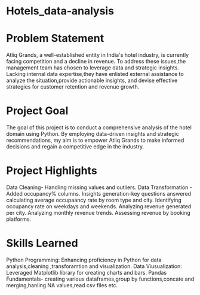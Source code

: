 # Hotels_data-analysis
# Problem Statement
Atliq Grands, a well-established entity in India's hotel industry, is currently facing competition and a decline in revenue. To address these issues,the management team has chosen to leverage data and strategic insights. Lacking internal data expertise,they have enlisted external assistance to analyze the situation,provide actionable insights, and devise effective strategies for customer retention and revenue growth.

# Project Goal
The goal of this project is to conduct a comprehensive analysis of the hotel domain using Python. By employing data-driven insights and strategic recommendations, my aim is to empower Atliq Grands to make informed decisions and regain a competitive edge in the industry.

# Project Highlights
Data Cleaning- Handling missing values and outliers.
Data Transformation - Added occupancy% columns.
Insights generation-key questions answered
calculating average occupaancy rate by room type and city.
Identifying occupancy rate on weekdays and weekends.
Analyzing revenue generated per city.
Analyzing monthly revenue trends.
Assessing revenue by booking platforms.
# Skills Learned
Python Programming: Enhancing proficiency in Python for data analysis,cleaning ,transforamtion and visualization.
Data Viusualization: Leveraged Matplotlib library for creating charts and bars.
Pandas Fundamentals- creating various dataframes,group by functions,concate and merging,hanling NA values,read csv files etc.
